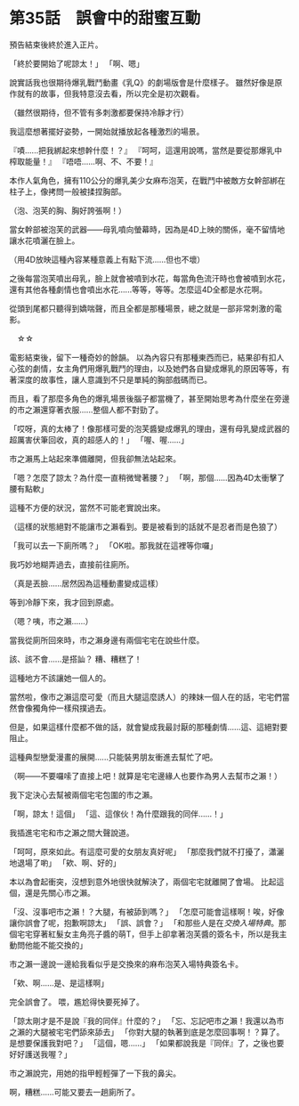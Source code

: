 # 第35話　誤會中的甜蜜互動

預告結束後終於進入正片。

「終於要開始了呢諒太！」
「啊、嗯」

說實話我也很期待爆乳戰鬥動畫《乳Q》的劇場版會是什麼樣子。
雖然好像是原作就有的故事，但我特意沒去看，所以完全是初次觀看。

（雖然很期待，但不管有多刺激都要保持冷靜才行）

我這麼想著擺好姿勢，一開始就播放起各種激烈的場景。

『嘖......把我綁起來想幹什麼！？』
『呵呵，這還用說嗎，當然是要從那爆乳中榨取能量！』
『唔唔......啊、不、不要！』

本作人氣角色，擁有110公分的爆乳美少女麻布泡芙，在戰鬥中被敵方女幹部綁在柱子上，像拷問一般被揉捏胸部。

（泡、泡芙的胸、胸好誇張啊！）

當女幹部被泡芙的武器——母乳噴向螢幕時，因為是4D上映的關係，毫不留情地讓水花噴灑在臉上。

（用4D放映這種內容某種意義上有點下流......但也不壞）

之後每當泡芙噴出母乳，臉上就會被噴到水花，每當角色流汗時也會被噴到水花，還有其他各種劇情也會噴出水花......等等，等等。怎麼這4D全都是水花啊。

從頭到尾都只聽得到嬌喘聲，而且全都是那種場景，總之就是一部非常刺激的電影。

　☆☆

電影結束後，留下一種奇妙的餘韻。
以為內容只有那種東西而已，結果卻有扣人心弦的劇情，女主角們用爆乳戰鬥的理由，以及她們各自變成爆乳的原因等等，有著深度的故事性，讓人意識到不只是單純的胸部戲碼而已。

而且，看了那麼多角色的爆乳場景後腦子都當機了，甚至開始思考為什麼坐在旁邊的市之瀨還穿著衣服......整個人都不對勁了。

「哎呀，真的太棒了！像那樣可愛的泡芙醬變成爆乳的理由，還有母乳變成武器的超厲害伏筆回收，真的超感人的！」
「喔、喔......」

市之瀨馬上站起來準備離開，但我卻無法站起來。

「嗯？怎麼了諒太？為什麼一直稍微彎著腰？」
「啊，那個......因為4D太衝擊了腰有點軟」

這種不方便的狀況，當然不可能老實說出來。

（這樣的狀態絕對不能讓市之瀨看到。要是被看到的話就不是忍者而是色狼了）

「我可以去一下廁所嗎？」
「OK啦。那我就在這裡等你囉」

我巧妙地糊弄過去，直接前往廁所。

（真是丟臉......居然因為這種動畫變成這樣）

等到冷靜下來，我才回到原處。

（嗯？咦，市之瀨......）

當我從廁所回來時，市之瀨身邊有兩個宅宅在說些什麼。

該、該不會......是搭訕？
糟、糟糕了！

這種地方不該讓她一個人的。

當然啦，像市之瀨這麼可愛（而且大腿這麼誘人）的辣妹一個人在的話，宅宅們當然會像獨角仲一樣飛撲過去。

但是，如果這樣什麼都不做的話，就會變成我最討厭的那種劇情......這、這絕對要阻止。

這種典型戀愛漫畫的展開......只能裝男朋友衝進去幫忙了吧。

（啊——不要囉嗦了直接上吧！就算是宅宅邊緣人也要作為男人去幫市之瀨！）

我下定決心去幫被兩個宅宅包圍的市之瀨。

「啊，諒太！這個」
「這、這傢伙！為什麼跟我的同伴......！」

我插進宅宅和市之瀨之間大聲說道。

「呵呵，原來如此。有這麼可愛的女朋友真好呢」
「那麼我們就不打擾了，瀟灑地退場了喲」
「欸、啊、好的」

本以為會起衝突，沒想到意外地很快就解決了，兩個宅宅就離開了會場。
比起這個，還是先關心市之瀨。

「沒、沒事吧市之瀨！？大腿，有被舔到嗎？」
「怎麼可能會這樣啊！唉，好像讓你誤會了呢，抱歉啊諒太」
「誤、誤會？」
「和那些人是在*交換入場特典*。那個宅宅穿著紅髮女主角亮子醬的萌T，但手上卻拿著泡芙醬的簽名卡，所以是我主動問他能不能交換的」

市之瀨一邊說一邊給我看似乎是交換來的麻布泡芙入場特典簽名卡。

「欸、啊......是、是這樣啊」

完全誤會了。
喂，尷尬得快要死掉了。

「諒太剛才是不是說『我的同伴』什麼的？」
「忘、忘記吧市之瀨！我還以為市之瀨的大腿被宅宅們舔來舔去」
「你對大腿的執著到底是怎麼回事啊！？算了。是想要保護我對吧？」
「這個，嗯......」
「如果都說我是『同伴』了，之後也要好好護送我喔？」

市之瀨說完，用她的指甲輕輕彈了一下我的鼻尖。

啊，糟糕......可能又要去一趟廁所了。